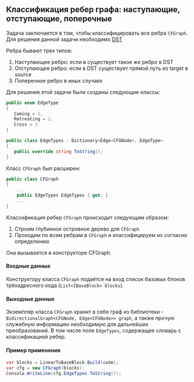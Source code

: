 ## Классификация ребер графа: наступающие, отступающие, поперечные

Задача заключается в том, чтобы классифицировать все ребра ```CFGraph```. Для решения данной задачи необходимо [DST](https://github.com/DeKoyre/b8/blob/master/docs/src/15-build_dst.md)

Ребра бывают трех типов:
1. Наступающее ребро: если в  существует такое же ребро в DST
2. Отступающее ребро: если в DST существует прямой путь из target в source
3. Поперечное ребро в иных случаях


Для решения этой задачи были созданы следующие классы:
```cs
public enum EdgeType
{
   Coming = 1,
   Retreating = 2,
   Cross = 3
}

public class EdgeTypes : Dictionary<Edge<CFGNode>, EdgeType>
{
   public override string ToString();
}
```

Класс ```CFGraph``` был расширен:
```cs
public class CFGraph
{
	...
	public EdgeTypes EdgeTypes { get; }
	...
}
```

Классификация ребер  ```CFGraph``` происходит следующим образом:
1. Строим глубинное островное дерево для ```CFGraph```
2. Проходим по всем ребрам в ```CFGraph``` и классифицируем их согласно определению

Она вызывается в конструкторе CFGraph.


#### Входные данные

Конструктору класса ```CFGraph``` подаётся на вход список базовых блоков 
трёхадресного кода (`List<IBaseBlock> blocks`).

#### Выходные данные 

Экземпляр класса ```CFGraph``` хранит в себе граф из библиотеки - ```BidirectionalGraph<CFGNode, Edge<CFGNode>> graph```, а также прочую служебную информацию необходимую для дальнейших преобразований. В том числе поле ```EdgeTypes```, содержащее словарь с классификацией ребер.

#### Пример применения  

```cs
var blocks = LinearToBaseBlock.Build(code);
var cfg = new CFGraph(blocks);
Console.WriteLine(cfg.EdgeTypes.ToString());
